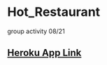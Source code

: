 # Hot_Restaurant
group activity 08/21

## [Heroku App Link](https://guarded-citadel-65634.herokuapp.com/)
